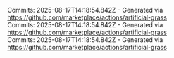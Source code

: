 Commits: 2025-08-17T14:18:54.842Z - Generated via https://github.com/marketplace/actions/artificial-grass
<br>
Commits: 2025-08-17T14:18:54.842Z - Generated via https://github.com/marketplace/actions/artificial-grass
<br>
Commits: 2025-08-17T14:18:54.842Z - Generated via https://github.com/marketplace/actions/artificial-grass
<br>
